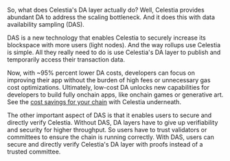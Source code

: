 So, what does Celestia's DA layer actually do? Well, Celestia provides abundant DA to address the scaling bottleneck. And it does this with data availability sampling (DAS).

DAS is a new technology that enables Celestia to securely increase its blockspace with more users (light nodes). And the way rollups use Celestia is simple. All they really need to do is use Celestia's DA layer to publish and temporarily access their transaction data.

Now, with ~95% percent lower DA costs, developers can focus on improving their app without the burden of high fees or unnecessary gas cost optimizations. Ultimately, low-cost DA unlocks new capabilities for developers to build fully onchain apps, like onchain games or generative art. See the [cost savings for your chain](https://www.datalenses.zone/chain/celestia/calculator) with Celestia underneath.

The other important aspect of DAS is that it enables users to secure and directly verify Celestia. Without DAS, DA layers have to give up verifiability and security for higher throughput. So users have to trust validators or committees to ensure the chain is running correctly. With DAS, users can secure and directly verify Celestia's DA layer with proofs instead of a trusted committee.